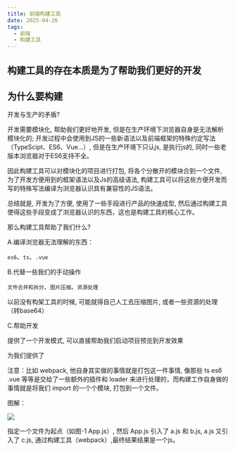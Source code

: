 ```yaml
---
title: 前端构建工具
date: 2025-04-26
tags:
  - 前端
  - 构建工具
---
```

构建工具的存在本质是为了帮助我们更好的开发
---

## 为什么要构建

开发与生产的矛盾?

开发需要模块化, 帮助我们更好地开发, 但是在生产环境下浏览器自身是无法解析模块化的; 开发过程中会使用到JS的一些新语法以及前端框架的特殊约定写法（TypeScipt、ES6、Vue...）, 但是在生产环境下只认js, 是执行js的, 同时一些老版本浏览器对于ES6支持不全。

因此构建工具可以对模块化的项目进行打包, 将各个分散开的模块合到一个文件, 为了开发方便用到的框架语法以及Js的高级语法, 构建工具可以将这些方便开发而写的特殊写法编译为浏览器认识具有兼容性的JS语法。

总结就是, 开发为了方便, 使用了一些手段进行产品的快速成型, 然后通过构建工具使得这些手段变成了浏览器认识的东西，这也是构建工具的核心工作。

那么构建工具帮助了我们什么?

A.编译浏览器无法理解的东西：

`es6`、`ts`、`.vue`

B.代替一些我们的手动操作

`文件合并和拆分`、`图片压缩`、`资源处理`

以前没有构架工具的时候, 可能就得自己人工去压缩图片, 或者一些资源的处理（转base64）

C.帮助开发

提供了一个开发模式, 可以直接帮助我们启动项目预览到开发效果

为我们提供了

注意：比如 webpack, 他自身其实做的事情就是打包这一件事情, 像那些 ts es6 .vue 等等是交给了一些额外的插件和 loader 来进行处理的，而构建工作自身做的事情就是将我们 import 的一个个模块, 打包到一个文件。


图解：

![](https://github.com/user-attachments/assets/b74c7f94-8fce-4486-95cc-ce2e97e720d9)

指定一个文件为起点（如图-1 App.js）, 然后 App.js 引入了 a.js 和 b.js, a.js 又引入了 c.js, 通过构建工具（webpack）,最终结果结果是一个js。
